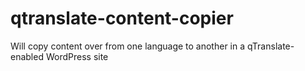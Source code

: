 # qtranslate-content-copier
Will copy content over from one language to another in a qTranslate-enabled WordPress site
